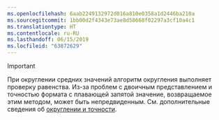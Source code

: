 ```yaml
---
ms.openlocfilehash: 6aab2249132972d016a810e0358a1d2446ba210a
ms.sourcegitcommit: 1bb00d2f4343e73ae8d58668f02297a3cf10a4c1
ms.translationtype: HT
ms.contentlocale: ru-RU
ms.lasthandoff: 06/15/2019
ms.locfileid: "63872629"
---
```


> [!IMPORTANT]
>  При округлении средних значений алгоритм округления выполняет проверку равенства. Из-за проблем с двоичным представлением и точностью формата с плавающей запятой значение, возвращаемое этим методом, может быть непредвиденным. См. дополнительные сведения об [округлении и точности](xref:System.Math.Round%2A#rounding-and-precision).

